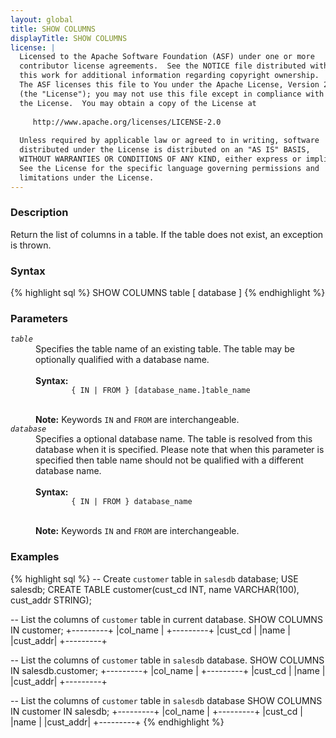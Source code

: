 ```yaml
---
layout: global
title: SHOW COLUMNS
displayTitle: SHOW COLUMNS
license: |
  Licensed to the Apache Software Foundation (ASF) under one or more
  contributor license agreements.  See the NOTICE file distributed with
  this work for additional information regarding copyright ownership.
  The ASF licenses this file to You under the Apache License, Version 2.0
  (the "License"); you may not use this file except in compliance with
  the License.  You may obtain a copy of the License at
 
     http://www.apache.org/licenses/LICENSE-2.0
 
  Unless required by applicable law or agreed to in writing, software
  distributed under the License is distributed on an "AS IS" BASIS,
  WITHOUT WARRANTIES OR CONDITIONS OF ANY KIND, either express or implied.
  See the License for the specific language governing permissions and
  limitations under the License.
---
```

### Description
Return the list of columns in a table. If the table does not exist, an exception is thrown.

### Syntax
{% highlight sql %}
SHOW COLUMNS table [ database ]
{% endhighlight %}

### Parameters
<dl>
  <dt><code><em>table</em></code></dt>
  <dd>
    Specifies the table name of an existing table. The table may be optionally qualified
    with a database name.<br><br>
    <b>Syntax:</b>
      <code>
        { IN | FROM } [database_name.]table_name
      </code><br><br>
    <b>Note:</b>
    Keywords <code>IN</code> and <code>FROM</code> are interchangeable.
  </dd>
  <dt><code><em>database</em></code></dt>
  <dd>
    Specifies a optional database name. The table is resolved from this database when it
    is specified. Please note that when this parameter is specified then table
    name should not be qualified with a different database name. <br><br>
    <b>Syntax:</b>
      <code>
        { IN | FROM } database_name
      </code><br><br>
    <b>Note:</b>
    Keywords <code>IN</code> and <code>FROM</code> are interchangeable.
  </dd>
</dl>

### Examples
{% highlight sql %}
-- Create `customer` table in `salesdb` database;
USE salesdb;
CREATE TABLE customer(cust_cd INT,
  name VARCHAR(100),
  cust_addr STRING);

-- List the columns of `customer` table in current database.
SHOW COLUMNS IN customer;
  +---------+
  |col_name |
  +---------+
  |cust_cd  |
  |name     |
  |cust_addr|
  +---------+

-- List the columns of `customer` table in `salesdb` database.
SHOW COLUMNS IN salesdb.customer;
  +---------+
  |col_name |
  +---------+
  |cust_cd  |
  |name     |
  |cust_addr|
  +---------+

-- List the columns of `customer` table in `salesdb` database
SHOW COLUMNS IN customer IN salesdb;
  +---------+
  |col_name |
  +---------+
  |cust_cd  |
  |name     |
  |cust_addr|
  +---------+
{% endhighlight %}
